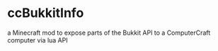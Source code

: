 ccBukkitInfo
============

a Minecraft mod to expose parts of the Bukkit API to a ComputerCraft computer via lua API